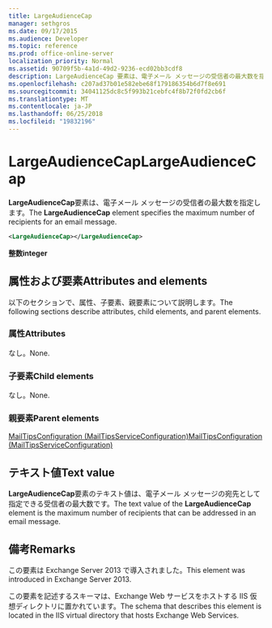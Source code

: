 ```yaml
---
title: LargeAudienceCap
manager: sethgros
ms.date: 09/17/2015
ms.audience: Developer
ms.topic: reference
ms.prod: office-online-server
localization_priority: Normal
ms.assetid: 90709f5b-4a1d-49d2-9236-ecd02bb3cdf8
description: LargeAudienceCap 要素は、電子メール メッセージの受信者の最大数を指定します。
ms.openlocfilehash: c207ad37b01e582ebe68f179186354b6d7f8e691
ms.sourcegitcommit: 34041125dc8c5f993b21cebfc4f8b72f0fd2cb6f
ms.translationtype: MT
ms.contentlocale: ja-JP
ms.lasthandoff: 06/25/2018
ms.locfileid: "19832196"
---
```

# <a name="largeaudiencecap"></a><span data-ttu-id="7c310-103">LargeAudienceCap</span><span class="sxs-lookup"><span data-stu-id="7c310-103">LargeAudienceCap</span></span>

<span data-ttu-id="7c310-104">**LargeAudienceCap**要素は、電子メール メッセージの受信者の最大数を指定します。</span><span class="sxs-lookup"><span data-stu-id="7c310-104">The **LargeAudienceCap** element specifies the maximum number of recipients for an email message.</span></span> 
  
```XML
<LargeAudienceCap></LargeAudienceCap>
```

 <span data-ttu-id="7c310-105">**整数**</span><span class="sxs-lookup"><span data-stu-id="7c310-105">**integer**</span></span>
## <a name="attributes-and-elements"></a><span data-ttu-id="7c310-106">属性および要素</span><span class="sxs-lookup"><span data-stu-id="7c310-106">Attributes and elements</span></span>

<span data-ttu-id="7c310-107">以下のセクションで、属性、子要素、親要素について説明します。</span><span class="sxs-lookup"><span data-stu-id="7c310-107">The following sections describe attributes, child elements, and parent elements.</span></span>
  
### <a name="attributes"></a><span data-ttu-id="7c310-108">属性</span><span class="sxs-lookup"><span data-stu-id="7c310-108">Attributes</span></span>

<span data-ttu-id="7c310-109">なし。</span><span class="sxs-lookup"><span data-stu-id="7c310-109">None.</span></span>
  
### <a name="child-elements"></a><span data-ttu-id="7c310-110">子要素</span><span class="sxs-lookup"><span data-stu-id="7c310-110">Child elements</span></span>

<span data-ttu-id="7c310-111">なし。</span><span class="sxs-lookup"><span data-stu-id="7c310-111">None.</span></span>
  
### <a name="parent-elements"></a><span data-ttu-id="7c310-112">親要素</span><span class="sxs-lookup"><span data-stu-id="7c310-112">Parent elements</span></span>

[<span data-ttu-id="7c310-113">MailTipsConfiguration (MailTipsServiceConfiguration)</span><span class="sxs-lookup"><span data-stu-id="7c310-113">MailTipsConfiguration (MailTipsServiceConfiguration)</span></span>](mailtipsconfiguration-mailtipsserviceconfiguration.md)
  
## <a name="text-value"></a><span data-ttu-id="7c310-114">テキスト値</span><span class="sxs-lookup"><span data-stu-id="7c310-114">Text value</span></span>

<span data-ttu-id="7c310-115">**LargeAudienceCap**要素のテキスト値は、電子メール メッセージの宛先として指定できる受信者の最大数です。</span><span class="sxs-lookup"><span data-stu-id="7c310-115">The text value of the **LargeAudienceCap** element is the maximum number of recipients that can be addressed in an email message.</span></span> 
  
## <a name="remarks"></a><span data-ttu-id="7c310-116">備考</span><span class="sxs-lookup"><span data-stu-id="7c310-116">Remarks</span></span>

<span data-ttu-id="7c310-117">この要素は Exchange Server 2013 で導入されました。</span><span class="sxs-lookup"><span data-stu-id="7c310-117">This element was introduced in Exchange Server 2013.</span></span>
  
<span data-ttu-id="7c310-118">この要素を記述するスキーマは、Exchange Web サービスをホストする IIS 仮想ディレクトリに置かれています。</span><span class="sxs-lookup"><span data-stu-id="7c310-118">The schema that describes this element is located in the IIS virtual directory that hosts Exchange Web Services.</span></span>
  

